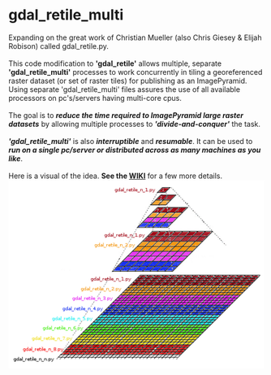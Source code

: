 # gdal_retile_multi
Expanding on the great work of Christian Mueller (also Chris Giesey & Elijah Robison) called gdal_retile.py.<br><br>
This code modification to **'gdal_retile'** allows multiple, separate **'gdal_retile_multi'** processes to work concurrently in tiling a georeferenced raster dataset (or set of raster tiles) for publishing as an ImagePyramid. Using separate 'gdal_retile_multi' files assures the use of all available processors on pc's/servers having multi-core cpus.
<br><br>
The goal is to **_reduce the time required to ImagePyramid large raster datasets_** by allowing multiple processes to **_'divide-and-conquer'_** the task.
<br><br>
**_'gdal_retile_multi'_** is also **_interruptible_** and **_resumable_**. It can be used to **_run on a single pc/server or distributed across as many machines as you like_**.
<br><br>
Here is a visual of the idea. **See the  [WIKI](https://github.com/cm0001/gdal_retile_multi/wiki)** for a few more details.<br>
![gdal_retile_multi_n_n](https://github.com/cm0001/gdal_retile_multi/blob/master/blob/master/img/gdal_retile_multi_n_n.png)
